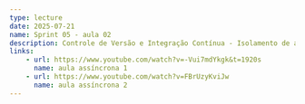 ```yaml
---
type: lecture
date: 2025-07-21
name: Sprint 05 - aula 02
description: Controle de Versão e Integração Contínua - Isolamento de ambiente
links:
    - url: https://www.youtube.com/watch?v=-Vui7mdYkgk&t=1920s
      name: aula assíncrona 1
    - url: https://www.youtube.com/watch?v=FBrUzyKviJw
      name: aula assíncrona 2
---
```

